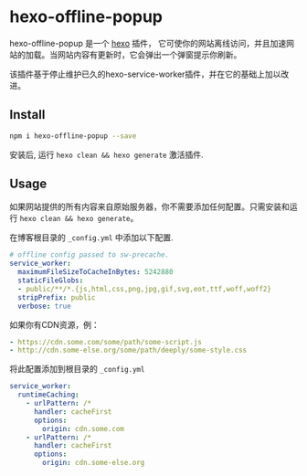# hexo-offline-popup

hexo-offline-popup 是一个 [hexo](https://hexo.io) 插件， 它可使你的网站离线访问，并且加速网站的加载。当网站内容有更新时，它会弹出一个弹窗提示你刷新。

该插件基于停止维护已久的hexo-service-worker插件，并在它的基础上加以改进。

## Install

```bash
npm i hexo-offline-popup --save
```

安装后, 运行 `hexo clean && hexo generate` 激活插件.

## Usage

如果网站提供的所有内容来自原始服务器，你不需要添加任何配置。只需安装和运行 `hexo clean && hexo generate`。

在博客根目录的 `_config.yml` 中添加以下配置.

```yaml
# offline config passed to sw-precache.
service_worker:
  maximumFileSizeToCacheInBytes: 5242880
  staticFileGlobs:
  - public/**/*.{js,html,css,png,jpg,gif,svg,eot,ttf,woff,woff2}
  stripPrefix: public
  verbose: true
```

如果你有CDN资源，例：

```yaml
- https://cdn.some.com/some/path/some-script.js
- http://cdn.some-else.org/some/path/deeply/some-style.css
```

将此配置添加到根目录的 `_config.yml`

```yaml
service_worker:
  runtimeCaching:
    - urlPattern: /*
      handler: cacheFirst
      options:
        origin: cdn.some.com
    - urlPattern: /*
      handler: cacheFirst
      options:
        origin: cdn.some-else.org
```

